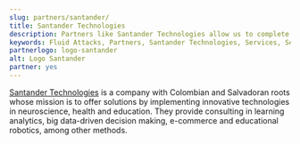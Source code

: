 ```yaml
---
slug: partners/santander/
title: Santander Technologies
description: Partners like Santander Technologies allow us to complete our portfolio and offer better security testing services. Get to know them and become one of them.
keywords: Fluid Attacks, Partners, Santander Technologies, Services, Security Testing, Software Development, Red Team, Pentesting, Ethical Hacking
partnerlogo: logo-santander
alt: Logo Santander
partner: yes
---
```


[Santander Technologies](https://www.santandertech.page/) is a company
with Colombian and Salvadoran roots
whose mission is to offer solutions
by implementing innovative technologies in neuroscience,
health and education.
They provide consulting in learning analytics,
big data-driven decision making,
e-commerce and educational robotics,
among other methods.
